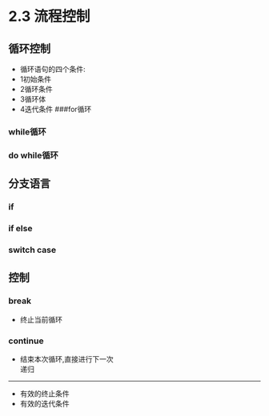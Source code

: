 2.3 流程控制
===========
循环控制
-----------------
* 循环语句的四个条件:
* 1初始条件
* 2循环条件
* 3循环体
* 4迭代条件
###for循环
###	while循环
###	do while循环
分支语言
-----------
###	if 
###	if else
###	switch case
控制
-------
### break
* 终止当前循环
### continue
* 结束本次循环,直接进行下一次	
递归
--------
* 有效的终止条件
* 有效的迭代条件